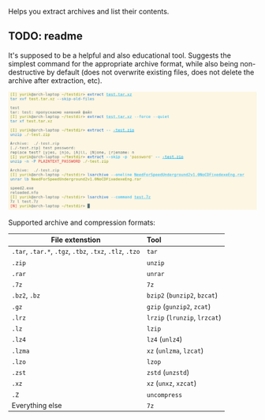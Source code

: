 Helps you extract archives and list their contents.


## TODO: readme

It's supposed to be a helpful and also educational tool. Suggests the simplest command for the appropriate archive format, while also being non-destructive by default (does not overwrite existing files, does not delete the archive after extraction, etc).

![Screenshot](screenshot.png)

Supported archive and compression formats:

| File extenstion | Tool |
| --------------- | :--- |
| `.tar`, `.tar.*`, `.tgz`, `.tbz`, `.txz`, `.tlz`, `.tzo` | `tar` |
| `.zip` | `unzip` |
| `.rar` | `unrar` |
| `.7z` | `7z` |
| `.bz2`, `.bz` | `bzip2` (`bunzip2`, `bzcat`) |
| `.gz` | `gzip` (`gunzip2`, `zcat`) |
| `.lrz` | `lrzip` (`lrunzip`, `lrzcat`) |
| `.lz` | `lzip` |
| `.lz4` | `lz4` (`unlz4`) |
| `.lzma` | `xz` (`unlzma`, `lzcat`) |
| `.lzo` | `lzop` |
| `.zst` | `zstd` (`unzstd`) |
| `.xz` | `xz` (`unxz`, `xzcat`) |
| `.Z` | `uncompress` |
| Everything else | `7z` |

